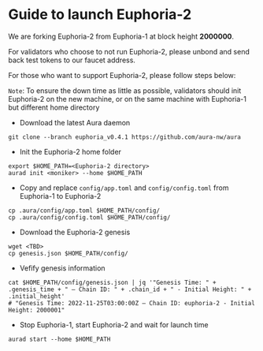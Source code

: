 # Guide to launch Euphoria-2

We are forking Euphoria-2 from Euphoria-1 at block height **2000000**.

For validators who choose to not run Euphoria-2, please unbond and send back test tokens to our faucet address.

For those who want to support Euphoria-2, please follow steps below:

`Note`: To ensure the down time as little as possible, validators should init Euphoria-2 on the new machine, or on the same machine with Euphoria-1 but different home directory

- Download the latest Aura daemon
```
git clone --branch euphoria_v0.4.1 https://github.com/aura-nw/aura
```

- Init the Euphoria-2 home folder
```
export $HOME_PATH=<Euphoria-2 directory>
aurad init <moniker> --home $HOME_PATH
```

- Copy and replace `config/app.toml` and `config/config.toml` from Euphoria-1 to Euphoria-2
```
cp .aura/config/app.toml $HOME_PATH/config/
cp .aura/config/config.toml $HOME_PATH/config/
```

- Download the Euphoria-2 genesis
```
wget <TBD>
cp genesis.json $HOME_PATH/config/
```

- Vefify genesis information
```
cat $HOME_PATH/config/genesis.json | jq '"Genesis Time: " + .genesis_time + " — Chain ID: " + .chain_id + " - Initial Height: " + .initial_height'
# "Genesis Time: 2022-11-25T03:00:00Z — Chain ID: euphoria-2 - Initial Height: 2000001"
```

- Stop Euphoria-1, start Euphoria-2 and wait for launch time
```
aurad start --home $HOME_PATH
```
